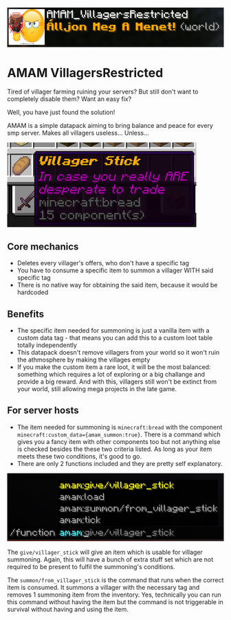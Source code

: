 ![Logo](https://raw.githubusercontent.com/RTamaasP/AMAM_VillagersRestricted/refs/heads/main/README%20img/1.png)

# AMAM VillagersRestricted

Tired of villager farming ruining your servers? But still don't want to completely disable them? Want an easy fix?

Well, you have just found the solution!

AMAM is a simple datapack aiming to bring balance and peace for every smp server. Makes all villagers useless... Unless...

![Logo](https://raw.githubusercontent.com/RTamaasP/AMAM_VillagersRestricted/refs/heads/main/README%20img/2.png)

## Core mechanics

- Deletes every villager's offers, who don't have a specific tag
- You have to consume a specific item to summon a villager WITH said specific tag
- There is no native way for obtaining the said item, because it would be hardcoded

## Benefits

- The specific item needed for summoning is just a vanilla item with a custom data tag - that means you can add this to a custom loot table totally independently
- This datapack doesn't remove villagers from your world so it won't ruin the athmosphere by making the villages empty
- If you make the custom item a rare loot, it will be the most balanced: something which requires a lot of exploring or a big challange and provide a big reward. And with this, villagers still won't be extinct from your world, still allowing mega projects in the late game.

## For server hosts

- The item needed for summoning is `minecraft:bread` with the component `minecraft:custom_data={amam_summon:true}`. There is a command which gives you a fancy item with other components too but not anything else is checked besides the these two criteria listed. As long as your item meets these two conditions, it's good to go.
- There are only 2 functions included and they are pretty self explanatory.

![Logo](https://raw.githubusercontent.com/RTamaasP/AMAM_VillagersRestricted/refs/heads/main/README%20img/3.png)

The `give/villager_stick` will give an item which is usable for villager summoning. Again, this will have a bunch of extra stuff set which are not required to be present to fulfil the summoning's conditions.

The `summon/from_villager_stick` is the command that runs when the correct item is consumed. It summons a villager with the necessary tag and removes 1 summoning item from the inventory. Yes, technically you can run this command without having the item but the command is not triggerable in survival without having and using the item.
